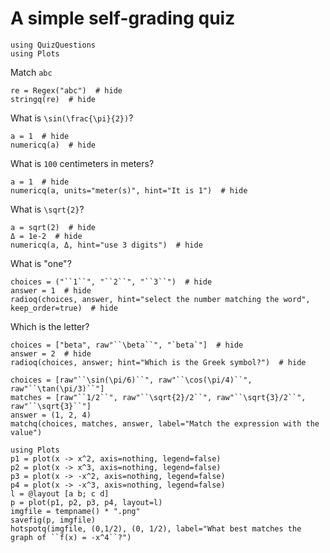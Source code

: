 # A simple self-grading quiz

```@setup quiz
using QuizQuestions
using Plots
```

Match `abc`

```@example quiz
re = Regex("abc")  # hide
stringq(re)  # hide
```

What is ``\sin(\frac{\pi}{2})``?

```@example quiz
a = 1  # hide
numericq(a)  # hide
```

What is ``100`` centimeters in meters?

```@example quiz
a = 1  # hide
numericq(a, units="meter(s)", hint="It is 1")  # hide
```


What is ``\sqrt{2}``?

```@example quiz
a = sqrt(2)  # hide
Δ = 1e-2  # hide
numericq(a, Δ, hint="use 3 digits")  # hide
```


What is "one"?

```@example quiz
choices = ("``1``", "``2``", "``3``")  # hide
answer = 1  # hide
radioq(choices, answer, hint="select the number matching the word", keep_order=true)  # hide
```

Which is the letter?

```@example quiz
choices = ["beta", raw"``\beta``", "`beta`"]  # hide
answer = 2  # hide
radioq(choices, answer; hint="Which is the Greek symbol?")  # hide
```



```@example quiz
choices = [raw"``\sin(\pi/6)``", raw"``\cos(\pi/4)``", raw"``\tan(\pi/3)``"]
matches = [raw"``1/2``", raw"``\sqrt{2}/2``", raw"``\sqrt{3}/2``", raw"``\sqrt{3}``"]
answer = (1, 2, 4)
matchq(choices, matches, answer, label="Match the expression with the value")
```

```@example
using Plots
p1 = plot(x -> x^2, axis=nothing, legend=false)
p2 = plot(x -> x^3, axis=nothing, legend=false)
p3 = plot(x -> -x^2, axis=nothing, legend=false)
p4 = plot(x -> -x^3, axis=nothing, legend=false)
l = @layout [a b; c d]
p = plot(p1, p2, p3, p4, layout=l)
imgfile = tempname() * ".png"
savefig(p, imgfile)
hotspotq(imgfile, (0,1/2), (0, 1/2), label="What best matches the graph of ``f(x) = -x^4``?")
```
